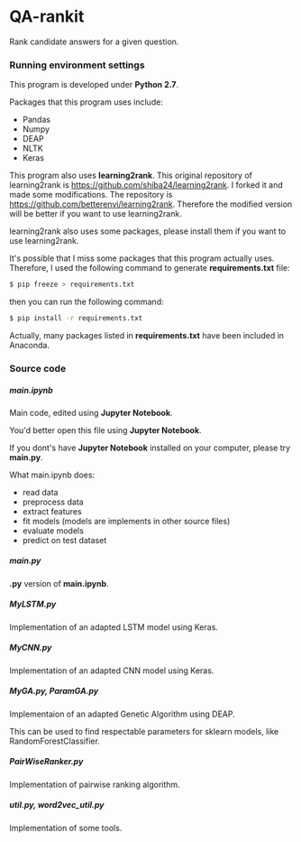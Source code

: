 # QA-rankit

Rank candidate answers for a given question.

### Running environment settings

This program is developed under **Python 2.7**.

Packages that this program uses include:
- Pandas
- Numpy
- DEAP
- NLTK
- Keras

This program also uses **learning2rank**. This original repository of learning2rank is https://github.com/shiba24/learning2rank. I forked it and made some modifications. The repository is https://github.com/betterenvi/learning2rank. Therefore the modified version will be better if you want to use learning2rank.

learning2rank also uses some packages, please install them if you want to use learning2rank.

It's possible that I miss some packages that this program actually uses. Therefore, I used the following command to generate **requirements.txt** file:

```bash
$ pip freeze > requirements.txt
```

then you can run the following command:

```bash
$ pip install -r requirements.txt
```

Actually, many packages listed in **requirements.txt** have been included in Anaconda. 


### Source code

##### main.ipynb

Main code, edited using **Jupyter Notebook**.

You'd better open this file using **Jupyter Notebook**.

If you dont's have **Jupyter Notebook** installed on your computer, please try **main.py**. 

What main.ipynb does:
- read data
- preprocess data
- extract features
- fit models (models are implements in other source files)
- evaluate models
- predict on test dataset

#####  main.py

**.py** version of **main.ipynb**.

#####  MyLSTM.py

Implementation of an adapted LSTM model using Keras.

#####  MyCNN.py

Implementation of an adapted CNN model using Keras.

#####  MyGA.py, ParamGA.py

Implementaion of an adapted Genetic Algorithm using DEAP.

This can be used to find respectable parameters for sklearn models, like RandomForestClassifier.

#####  PairWiseRanker.py

Implementation of pairwise ranking algorithm.

#####  util.py, word2vec_util.py

Implementation of some tools. 
